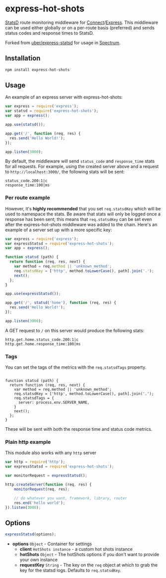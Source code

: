 # express-hot-shots

[StatsD](https://github.com/etsy/statsd/) route monitoring middleware for 
[Connect](https://github.com/senchalabs/connect)/[Express](https://github.com/visionmedia/express).
This middleware can be used either globally or on a per-route basis (preferred)
and sends status codes and response times to StatsD.

Forked from [uber/express-statsd](https://github.com/uber/express-statsd) for usage in [Spectrum](https://github.com/withspectrum/spectrum).

## Installation

``` bash
npm install express-hot-shots
```

## Usage

An example of an express server with express-hot-shots:

``` js
var express = require('express');
var statsd = require('express-hot-shots');
var app = express();

app.use(statsd());

app.get('/', function (req, res) {
  res.send('Hello World!');
});

app.listen(3000);
```

By default, the middleware will send `status_code` and `response_time` stats
for all requests. For example, using the created server above and a request to
`http://localhost:3000/`, the following stats will be sent:

```
status_code.200:1|c
response_time:100|ms
```

### Per route example

However, it's **highly recommended** that you set `req.statsdKey` which
will be used to namespace the stats. Be aware that stats will only be logged
once a response has been sent; this means that `req.statsdKey` can be
set even after the express-hot-shots middleware was added to the chain. Here's an 
example of a server set up with a more specific key:

``` js
var express = require('express');
var expressStatsd = require('express-hot-shots');
var app = express();

function statsd (path) {
  return function (req, res, next) {
    var method = req.method || 'unknown_method';
    req.statsdKey = ['http', method.toLowerCase(), path].join('.');
    next();
  };
}

app.use(expressStatsd());

app.get('/', statsd('home'), function (req, res) {
  res.send('Hello World!');
});

app.listen(3000);
```

A GET request to `/` on this server would produce the following stats:

```
http.get.home.status_code.200:1|c
http.get.home.response_time:100|ms
```

### Tags

You can set the tags of the metrics with the `req.statsdTags` property.

```JS

function statsd (path) {
  return function (req, res, next) {
    var method = req.method || 'unknown_method';
    req.statsdKey = ['http', method.toLowerCase(), path].join('.');
    req.statsdTags = {
      server: process.env.SERVER_NAME,
    }
    next();
  };
}
```

These will be sent with both the response time and status code metrics.

### Plain http example

This module also works with any `http` server

```js
var http = require('http');
var expressStatsd = require('express-hot-shots');

var monitorRequest = expressStatsd();

http.createServer(function (req, res) {
    monitorRequest(req, res);

    // do whatever you want, framework, library, router
    res.end('hello world');
}).listen(3000);
```

## Options

``` js
expressStatsd(options);
```

- **options** `Object` - Container for settings
  - **client** `HotShots instance` - a custom hot shots instance
  - **hotShots** `Object` - The hotShots options if you don't want to provide your own instance
  - **requestKey** `String` - The key on the `req` object at which to grab
the key for the statsd logs. Defaults to `req.statsdKey`.
